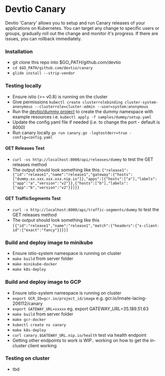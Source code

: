 # Devtio Canary #

Devtio 'Canary' allows you to setup and run Canary releases of your applications on Kubernetes.
You can target any change to specific users or groups, gradually roll out the change and monitor it's progress. If there are issues, you can rollback immediately.

### Installation ###

- git clone this repo into $GO_PATH/github.com/devtio
- `cd $GO_PATH/github.com/devtio/canary`
- `glide install --strip-vendor`

### Testing locally ###
- Ensure istio (>= v0.8) is running on the cluster
- Give permissions `kubectl create clusterrolebinding cluster-system-anonymous --clusterrole=cluster-admin --user=system:anonymous`
- Run the [devtio/dummy project](https://github.com/devtio/dummy) to create the dummy namespace with example resources i.e. `kubectl apply -f samples/dummy/setup.yaml`
- Update the config.yaml file if needed (i.e. to change the port - default is 8000)
- Run canary locally `go run canary.go -logtostderr=true -config=config.yaml`

#### GET Releases Test
- `curl -vs http://localhost:8000/api/releases/dummy` to test the GET releases method
- The output should look something like this: `{"release1":{"id":"release1","name":"release1","gateway":{"hosts":["dummy.xx.xxx.xxx.xxx.nip.io"]},"apps":[{"hosts":["a"],"labels":{"app":"a","version":"v2"}},{"hosts":["b"],"labels":{"app":"b","version":"v2"}}]}}`

#### GET TrafficSegments Test
- `curl -s http://localhost:8000/api/traffic-segments/dummy` to test the GET releases method
- The output should look something like this `[{"id":"release1","name":"release1","match":{"headers":{"x-client-id":{"exact":"fancy"}}}}]`

### Build and deploy image to minikube ###
- Ensure istio-system namespace is running on cluster
- `make build` from server folder
- `make minikube-docker` 
- `make k8s-deploy`

### Build and deploy image to GCP ###
- Ensure istio-system namespace is running on cluster
- `export GCR_ID=gcr.io/project_id/image` e.g. gcr.io/innate-lacing-206112/canary
- `export GATEWAY_URL=xxxxx` eg. export GATEWAY_URL=35.189.51.63
- `make build` from server folder
- `make gcr-docker` 
- `kubectl create ns canary`
- `make k8s-deploy`
- `curl canary.$GATEWAY_URL.nip.io/health` test via health endpoint
- Getting other endpoints to work is WIP.. working on how to get the in-cluster client working


### Testing on cluster ###
- tbd 
